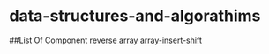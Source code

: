 # data-structures-and-algorathims
##List Of Component
[reverse array](./reverse_array/)
[array-insert-shift](./array_insert_shif/)




